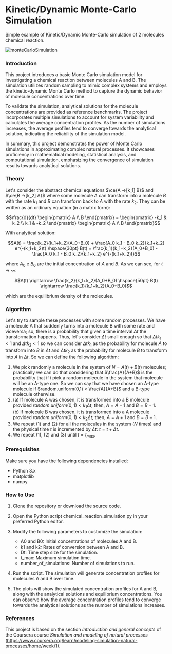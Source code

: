 # Kinetic/Dynamic Monte-Carlo Simulation
 Simple example of Kinetic/Dynamic Monte-Carlo simulation of 2 molecules chemical reaction.

 ![monteCarloSimulation](https://github.com/alessandroAbati/Kinetic-Dynamic-MonteCarlo-Simulation/assets/136715422/9ccb0fc3-d9d1-4941-8a5b-a131b9f7fb0c)

### Introduction
This project introduces a basic Monte Carlo simulation model for investigating a chemical reaction between molecules A and B. The simulation utilizes random sampling to mimic complex systems and employs the kinetic-dynamic Monte Carlo method to capture the dynamic behavior of molecule concentrations over time.

To validate the simulation, analytical solutions for the molecule concentrations are provided as reference benchmarks. The project incorporates multiple simulations to account for system variability and calculates the average concentration profiles. As the number of simulations increases, the average profiles tend to converge towards the analytical solution, indicating the reliability of the simulation model.

In summary, this project demonstrates the power of Monte Carlo simulations in approximating complex natural processes. It showcases proficiency in mathematical modeling, statistical analysis, and computational simulation, emphasizing the convergence of simulation results towards analytical solutions.

### Theory
Let's consider the abstract chemical equations
$\ce{A ->[k_1] B}$ and $\ce{B ->[k_2] A}$
where some molecule $A$ can transform into a molecule $B$ with the rate $k_1$ and $B$ can transform back to $A$ with the rate $k_2$.
They can be written as an ordinary equation (in a matrix form):
```math
\frac{d}{dt} \begin{pmatrix} A \\ B \end{pmatrix} = \begin{pmatrix}
-k_1 & k_2 \\
k_1 & -k_2
\end{pmatrix}
\begin{pmatrix} A \\ B \end{pmatrix}
```

With analytical solution:
```math
A(t) = \frac{k_2}{k_1+k_2}(A_0+B_0) + \frac{A_0 k_1 - B_0 k_2}{k_1+k_2} e^{-(k_1+k_2)t}
\hspace{30pt}
B(t) = \frac{k_1}{k_1+k_2}(A_0+B_0) - \frac{A_0 k_1 - B_0 k_2}{k_1+k_2} e^{-(k_1+k_2)t}
```
where $A_0$ e $B_0$ are the initial concentration of $A$ and $B$.
As we can see, for $t \rightarrow \infty$:
```math
A(t) \rightarrow \frac{k_2}{k_1+k_2}(A_0+B_0) \hspace{50pt} B(t) \rightarrow \frac{k_1}{k_1+k_2}(A_0+B_0)
```
which are the equilibrium density of the molecules.

### Algorithm
Let's try to sample these processes with some random processes.
We have a molecule A that suddenly turns into a molecule B with some rate and viceversa; so, there is a probability that given a time interval $\Delta t$ the transformation happens. Thus, let's consider $\Delta t$ small enough so that $\Delta t k_1 < 1$ and $\Delta t k_2 < 1$ so we can consider $\Delta t k_1$ as the probability for molecule $A$ to transform into $B$ in $\Delta t$ and $\Delta t k_2$ as the probability for molecule $B$ to transform into $A$ in $\Delta t$.
So we can define the following algorithm:
1. We pick randomly a molecule in the system of $N = A(t) + B(t)$ molecules; practically we can do that considering that $\frac{A}{A+B}$ is the probability that if i pick a random molecule in the system that molecule will be an A-type one. So we can say that we have chosen an A-type molecule if $random.uniform(0,1) < \frac{A}{A+B}$ and a B-type molecule otherwise.
2. (a) If molecule A was chosen, it is transformed into a B molecule provided $random.uniform(0,1) < k_1 \Delta t$; then, $A = A - 1$ and $B = B + 1$. <br />
(b) If molecule B was chosen, it is transformed into a A molecule provided $random.uniform(0,1) < k_2 \Delta t$; then, $A = A + 1$ and $B = B - 1$.
3. We repeat (1) and (2) for all the molecules in the system ($N$ times) and the physical time $t$ is incremented by $\Delta t$: $t = t + \Delta t$.
4. We repeat (1), (2) and (3) until $t=t_{max}$.

### Prerequisites
Make sure you have the following dependencies installed:

- Python 3.x
- matplotlib
- numpy

### How to Use
1. Clone the repository or download the source code.

2. Open the Python script chemical_reaction_simulation.py in your preferred Python editor.

3. Modify the following parameters to customize the simulation:

    - A0 and B0: Initial concentrations of molecules A and B.
    - k1 and k2: Rates of conversion between A and B.
    - Dt: Time step size for the simulation.
    - t_max: Maximum simulation time.
    - number_of_simulations: Number of simulations to run.
4. Run the script. The simulation will generate concentration profiles for molecules A and B over time.

5. The plots will show the simulated concentration profiles for A and B, along with the analytical solutions and equilibrium concentrations. You can observe how the average concentration profiles tend to converge towards the analytical solutions as the number of simulations increases.

### References
This project is based on the section *Introduction and general concepts* of the Coursera course *Simulation and modeling of natural processes* (https://www.coursera.org/learn/modeling-simulation-natural-processes/home/week/1).
